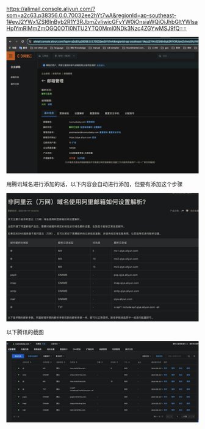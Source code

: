 



https://alimail.console.aliyun.com/?spm=a2c63.p38356.0.0.70032ee2hYt7wA&regionId=ap-southeast-1#eyJ2YWx1ZSI6InByb2R1Y3RJbmZvIiwicGFyYW0iOnsiaWQiOiJhbGltYWlsaHplYmRlMmZmOGQ0OTI0NTU2YTQ0MmI0NDk3Nzc4ZGYwMSJ9fQ==



![image-20240522145054550](mail域名设置.assets/image-20240522145054550.png)



用腾讯域名进行添加的话，以下内容会自动进行添加，但要有添加这个步骤

![image-20240522145123403](mail域名设置.assets/image-20240522145123403.png)







以下腾讯的截图 

![image-20240522145226808](mail域名设置.assets/image-20240522145226808.png)